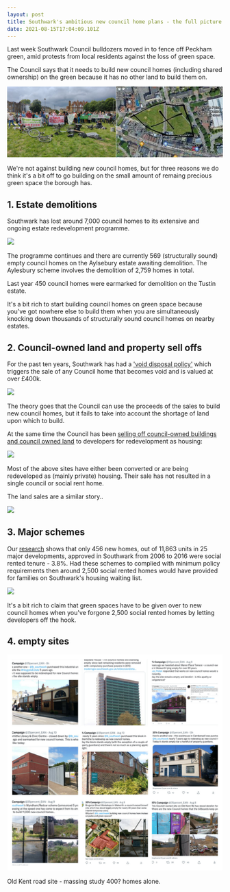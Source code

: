 ```yaml
---
layout: post
title: Southwark's ambitious new council home plans - the full picture
date: 2021-08-15T17:04:09.101Z
---
```

Last week Southwark Council bulldozers moved in to fence off Peckham green, amid protests from local residents against the loss of green space.

The Council says that it needs to build new council homes (including shared ownership) on the green because it has no other land to build them on.

![](/img/peckhamgreen.png)

We're not against building new council homes, but for three reasons we do think it's a bit off to go building on the small amount of remaing precious green space the borough has.

## 1. Estate demolitions

Southwark has lost around 7,000 council homes to its extensive and ongoing estate redevelopment programme.

![](https://35percent.org/img/greatestatescomp.jpg)

The programme continues and there are currently 569 (structurally sound) empty council homes on the Aylsebury estate awaiting demolition. The Aylesbury scheme involves the demolition of 2,759 homes in total.

Last year 450 council homes were earmarked for demolition on the Tustin estate.

It's a bit rich to start building council homes on green space because you've got nowhere else to build them when you are simultaneously knocking down thousands of structurally sound council homes on nearby estates.

## 2. Council-owned land and property sell offs
For the past ten years, Southwark has had a ['void disposal policy'](https://www.35percent.org/estates/void-disposals/) which triggers the sale of any Council home that becomes void and is valued at over £400k.

![](https://35percent.org/img/samplecouncilhomessold.png)

The theory goes that the Council can use the proceeds of the sales to build new council homes, but it fails to take into account the shortage of land upon which to build.

At the same time the Council has been [selling off council-owned buildings and council owned land](https://www.35percent.org/estates/firesale/) to developers for redevelopment as housing:

![](https://35percent.org/img/selloff2.png)

Most of the above sites have either been converted or are being redeveloped as (mainly private) housing. Their sale has not resulted in a single council or social rent home.

The land sales are a similar story..

![](https://35percent.org/img/soldland.png)

## 3. Major schemes
Our [research](https://35percent.org/major-schemes) shows that only 456 new homes, out of 11,863 units in 25 major developments, approved in Southwark from 2006 to 2016 were social rented tenure - 3.8%. Had these schemes to complied with minimum policy requirements then around 2,500 social rented homes would have provided for families on Southwark's housing waiting list.

![](https://35percent.org/img/majschemes.png)

It's a bit rich to claim that green spaces have to be given over to new council homes when you've forgone 2,500 social rented homes by letting developers off the hook.

## 4. empty sites

![](/img/stalledschemes2.jpg)

Old Kent road site - massing study 400? homes alone.